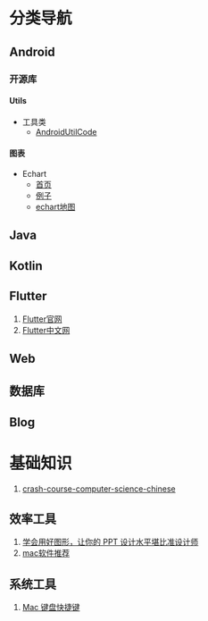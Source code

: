 # 分类导航

## Android

### 开源库

#### Utils

- 工具类
  - [AndroidUtilCode](https://github.com/Blankj/AndroidUtilCode)



#### 图表

- Echart
  - [首页](https://www.echartsjs.com/zh/index.html)
  - [例子](https://gallery.echartsjs.com/explore.html#sort=rank~timeframe=all~author=all)
  - [echart地图](https://github.com/apache/incubator-echarts)



## Java







## Kotlin








## Flutter
1. [Flutter官网](https://flutter.dev/)
2. [Flutter中文网](https://flutterchina.club/)





## Web








## 数据库





## Blog





# 基础知识

1. [crash-course-computer-science-chinese](https://github.com/1c7/crash-course-computer-science-chinese)







## 效率工具

1. [学会用好图形，让你的 PPT 设计水平堪比准设计师](https://sspai.com/post/51193)
2. [mac软件推荐](https://www.v2ex.com/t/563292#reply39)





## 系统工具

1. [Mac 键盘快捷键](https://support.apple.com/zh-cn/HT201236)